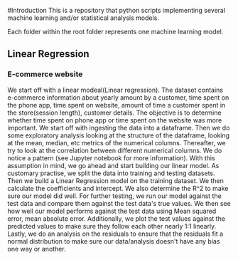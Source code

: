 
#Introduction
This is a repository that python scripts implementing several machine learning and/or statistical analysis models. 

Each folder within the root folder represents one machine learning model. 

## Linear Regression

### E-commerce website

We start off with a linear modeal(Linear regression). The dataset contains e-commerce information about yearly amount by a customer, time spent on the phone app, time spent on website, amount of time a customer spent in the store(session length), customer details. The objective is to determine whether time spent on phone app or time spent on the website was more important. We start off with ingesting the data into a dataframe. Then we do some exploratory analysis looking at the structure of the dataframe, looking at the mean, median, etc metrics of the numerical columns. Thereafter, we try to look at the correlation between different numerical columns. We do notice a pattern (see Jupyter notebook for more information). With this assumption in mind, we go ahead and start building our linear model. As customary practise, we split the data into training and testing datasets. Then we build a Linear Regression model on the training dataset. We then calculate the coefficients and intercept. We also determine the R^2 to make sure our model did well. For further testing, we run our model against the test data and compare them against the test data's true values. We then see how well our model performs against the test data using Mean squared error, mean absolute error. Additionally, we plot the test values against the predicted values to make sure they follow each other nearly 1:1 linearly. Lastly, we do an analysis on the residuals to ensure that the residuals fit a normal distribution to make sure our data/analysis doesn't have any bias one way or another.    
